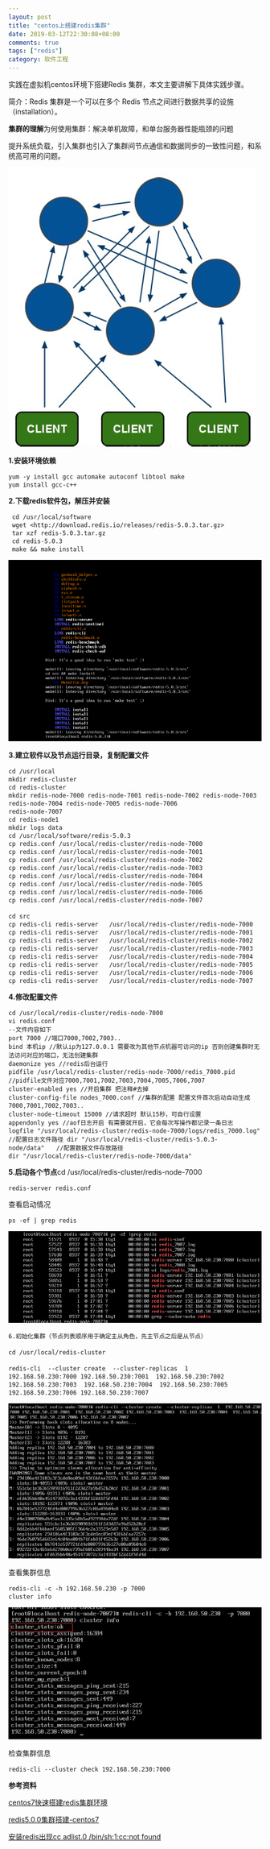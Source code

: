 ```yaml
---
layout: post
title: "centos上搭建redis集群"
date: 2019-03-12T22:30:08+08:00
comments: true
tags: ["redis"]
category: 软件工程
---
```


实践在虚拟机centos环境下搭建Redis 集群，本文主要讲解下具体实践步骤。

<!-- more -->

简介：Redis 集群是一个可以在多个 Redis 节点之间进行数据共享的设施（installation）。

**集群的理解**为何使用集群：解决单机故障，和单台服务器性能瓶颈的问题

提升系统负载，引入集群也引入了集群间节点通信和数据同步的一致性问题，和系统高可用的问题。

![../uploads/2020/10/2303071062.png](../uploads/2020/10/2303071062.png)

**1.安装环境依赖**

```
yum -y install gcc automake autoconf libtool make
yum install gcc-c++
```

**2.下载redis软件包，解压并安装**

```
 cd /usr/local/software
 wget <http://download.redis.io/releases/redis-5.0.3.tar.gz>
 tar xzf redis-5.0.3.tar.gz
 cd redis-5.0.3
 make && make install
```

![../uploads/2020/10/2144204738.png](../uploads/2020/10/2144204738.png)

**3.建立软件以及节点运行目录，复制配置文件**

```
cd /usr/local
mkdir redis-cluster
cd redis-cluster
mkdir redis-node-7000 redis-node-7001 redis-node-7002 redis-node-7003 redis-node-7004 redis-node-7005 redis-node-7006
redis-node-7007
cd redis-node1
mkdir logs data
cd /usr/local/software/redis-5.0.3
cp redis.conf /usr/local/redis-cluster/redis-node-7000
cp redis.conf /usr/local/redis-cluster/redis-node-7001
cp redis.conf /usr/local/redis-cluster/redis-node-7002
cp redis.conf /usr/local/redis-cluster/redis-node-7003
cp redis.conf /usr/local/redis-cluster/redis-node-7004
cp redis.conf /usr/local/redis-cluster/redis-node-7005
cp redis.conf /usr/local/redis-cluster/redis-node-7006
cp redis.conf /usr/local/redis-cluster/redis-node-7007

cd src
cp redis-cli redis-server   /usr/local/redis-cluster/redis-node-7000
cp redis-cli redis-server   /usr/local/redis-cluster/redis-node-7001
cp redis-cli redis-server   /usr/local/redis-cluster/redis-node-7002
cp redis-cli redis-server   /usr/local/redis-cluster/redis-node-7003
cp redis-cli redis-server   /usr/local/redis-cluster/redis-node-7004
cp redis-cli redis-server   /usr/local/redis-cluster/redis-node-7005
cp redis-cli redis-server   /usr/local/redis-cluster/redis-node-7006
cp redis-cli redis-server   /usr/local/redis-cluster/redis-node-7007
```

**4.修改配置文件**

```
cd /usr/local/redis-cluster/redis-node-7000
vi redis.conf
--文件内容如下
port 7000 //端口7000,7002,7003..
bind 本机ip //默认ip为127.0.0.1 需要改为其他节点机器可访问的ip 否则创建集群时无法访问对应的端口，无法创建集群
daemonize yes //redis后台运行
pidfile /usr/local/redis-cluster/redis-node-7000/redis_7000.pid //pidfile文件对应7000,7001,7002,7003,7004,7005,7006,7007
cluster-enabled yes //开启集群 把注释#去掉
cluster-config-file nodes_7000.conf //集群的配置 配置文件首次启动自动生成 7000,7001,7002,7003..
cluster-node-timeout 15000 //请求超时 默认15秒，可自行设置
appendonly yes //aof日志开启 有需要就开启，它会每次写操作都记录一条日志
logfile "/usr/local/redis-cluster/redis-node-7000/logs/redis_7000.log" //配置日志文件路径 dir "/usr/local/redis-cluster/redis-5.0.3-node/data"　　//配置数据文件存放路径
dir "/usr/local/redis-cluster/redis-node-7000/data"
```

**5.启动各个节点**cd /usr/local/redis-cluster/redis-node-7000

```
redis-server redis.conf
```

查看启动情况

```
ps -ef | grep redis
```

![../uploads/2020/10/3807803297.png](../uploads/2020/10/3807803297.png)

```
6.初始化集群（节点列表顺序用于确定主从角色，先主节点之后是从节点）

cd /usr/local/redis-cluster

redis-cli  --cluster create  --cluster-replicas  1  192.168.50.230:7000 192.168.50.230:7001  192.168.50.230:7002 192.168.50.230:7003  192.168.50.230:7004  192.168.50.230:7005 192.168.50.230:7006 192.168.50.230:7007
```

![../uploads/2020/10/3603667446.png](../uploads/2020/10/3603667446.png)

查看集群信息

```
redis-cli -c -h 192.168.50.230 -p 7000
cluster info
```

![../uploads/2020/10/2502187957.png](../uploads/2020/10/2502187957.png)

检查集群信息

```
redis-cli --cluster check 192.168.50.230:7000
```

**参考资料**

[centos7快速搭建redis集群环境](https://www.cnblogs.com/coes/p/9031939.html)

[redis5.0.0集群搭建-centos7](https://blog.csdn.net/qq_36514588/article/details/83856795)

[安装redis出现cc adlist.0 /bin/sh:1:cc:not found](http://www.mamicode.com/info-detail-1843956.html)